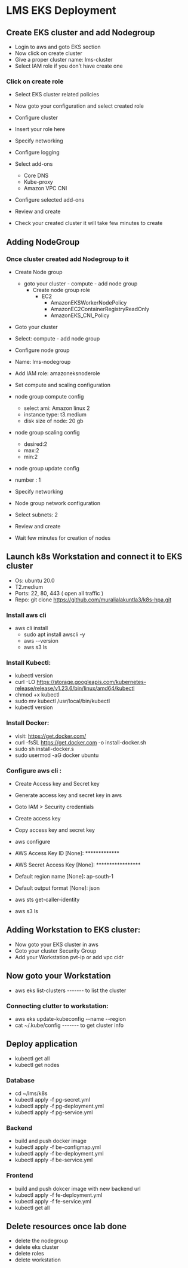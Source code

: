 # LMS EKS Deployment

## Create EKS cluster and add Nodegroup

- Login to aws and goto EKS section
- Now click on create cluster
- Give a proper cluster name: lms-cluster
- Select IAM role if you don’t have create one

### Click on create role 
- Select EKS cluster related policies
- Now goto your configuration and select created role
- Configure cluster
- Insert your role here

- Specify networking

- Configure logging

- Select add-ons
  - Core DNS
  - Kube-proxy
  - Amazon VPC CNI

- Configure selected add-ons
- Review and create
- Check your created cluster it will take few minutes to create

## Adding NodeGroup

### Once cluster created add Nodegroup to it

- Create Node group
  - goto your cluster - compute - add node group
     - Create node group role 
        - EC2
          - AmazonEKSWorkerNodePolicy
          - AmazonEC2ContainerRegistryReadOnly
          - AmazonEKS_CNI_Policy

- Goto your cluster
- Select: compute - add node group
- Configure node group
- Name: lms-nodegroup
- Add IAM role: amazoneksnoderole


- Set compute and scaling configuration
- node group  compute config
  - select ami: Amazon linux 2
  - instance type: t3.medium
  - disk size of node: 20 gb
- node group scaling config
  - desired:2
  - max:2
  - min:2
- node group update config
 - number : 1
- Specify networking
- Node group network configuration
- Select subnets: 2

- Review and create
- Wait few minutes for creation of nodes


## Launch k8s Workstation and connect it to EKS cluster
 - Os: ubuntu 20.0
 - T2.medium
 - Ports: 22, 80, 443 ( open all traffic )
 - Repo: git clone https://github.com/muralialakuntla3/k8s-hpa.git

### Install aws cli
- aws cli install 
  - sudo apt  install awscli -y
  - aws --version
  - aws s3 ls

### Install Kubectl:
  - kubectl version
  - curl -LO https://storage.googleapis.com/kubernetes-release/release/v1.23.6/bin/linux/amd64/kubectl
  - chmod +x kubectl
  - sudo mv kubectl /usr/local/bin/kubectl
  - kubectl version

### Install Docker:
 - visit: https://get.docker.com/
 - curl -fsSL https://get.docker.com -o install-docker.sh
 - sudo sh install-docker.s
 - sudo usermod -aG docker ubuntu

### Configure aws cli :

- Create Access key and Secret key
- Generate access key and secret key in aws
- Goto IAM > Security credentials
- Create access key
- Copy access key and secret key

- aws configure
- AWS Access Key ID [None]: *************
- AWS Secret Access Key [None]: *****************
- Default region name [None]: ap-south-1
- Default output format [None]: json
- aws sts get-caller-identity
- aws s3 ls

## Adding Workstation to EKS cluster:
- Now goto your EKS cluster in aws
- Goto your cluster Security Group
- Add your Workstation pvt-ip or add vpc cidr

## Now goto your Workstation
- aws eks list-clusters   ------- to list the cluster

### Connecting clutter to workstation:
- aws eks update-kubeconfig --name <cluster name> --region <region name>
- cat ~/.kube/config    ------- to get cluster info

## Deploy application
- kubectl get all
- kubectl get nodes

### Database
- cd ~/lms/k8s
- kubectl apply -f pg-secret.yml
- kubectl apply -f pg-deployment.yml
- kubectl apply -f pg-service.yml

### Backend
- build and push docker image
- kubectl apply -f be-configmap.yml
- kubectl apply -f be-deployment.yml
- kubectl apply -f be-service.yml

### Frontend
- build and push dokcer image with new backend url
- kubectl apply -f fe-deployment.yml
- kubectl apply -f fe-service.yml
- kubectl get all

## Delete resources once lab done
- delete the nodegroup
- delete eks cluster
- delete roles
- delete workstation

